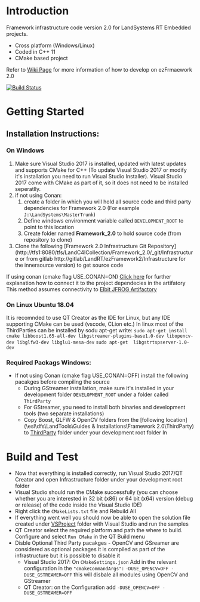 # Introduction 
Framework infrastructure code version 2.0 for LandSystems RT Embedded projects.
- Cross platform (Windows/Linux)
- Coded in C++ 11
- CMake based project


Refer to [Wiki Page](http://gitlab/LandRT/ezFramework2/Infrastructure/wikis/home) for more information of how to develop on ezFrmaework 2.0

[![Build Status](http://jenkins/buildStatus/icon?job=Landc4i_Dev%2FLAND%2FFramework2.0%2FInfrastructure)](http://jenkins/job/Landc4i_Dev/job/LAND/job/Framework2.0/job/Infrastructure/)
# Getting Started
## Installation Instructions:
###  On Windows
1. Make sure Visual Studio 2017 is installed, updated with latest updates and supports CMake for C++ 
   (To update Visual Studio 2017 or modify it's installation you need to run Visual Studio Installer). 
   Visual Studio 2017 come with CMake as part of it, so it does not need to be installed seperatlly. 
2. if not using Conan:
   1. create a folder in which you will hold all source code and third party dependencies for Framework 2.0 
   (For example `J:\LandSystems\MasterTrunk`)
   2. Define windows environment variable called `DEVELOPMENT_ROOT` to point to this location
   3. Create folder named **Framework_2.0** to hold source code (from repository to clone)
5. Clone the following [Framework 2.0 Infrastructure Git Repository](http://tfs1:8080/tfs/LandC4ICollection/Framework_2.0/_git/Infrastructure or from gitlab http://gitlab/LandRT/ezFramework2/Infrastructure for the innersource version) to get source code

If using conan (cmake flag USE_CONAN=ON) [Click here](http://gitlab/LandRT/Genral/wikis/Installing-and-Creating-packages-using-conan-cpp-package-manager) for further explanation how to connect it to the project dependecies in the artifatory
This method assumes connectivity to [Elbit JFROG Artifactory](http://nteptartifact:8081/artifactory/webapp/#/artifacts/browse/tree/General/LAND_C4I-LandRT-conan)

###  On Linux Ubuntu 18.04
It is recomnded to use QT Creator as the IDE for Linux, but any IDE supporting CMake can be used (vscode, CLion etc.)
In linux most of the ThirdParties can be installed by sodu apt-get 
write: 
`sudo apt-get install cmake libboost1.65-all-dev libgstreamer-plugins-base1.0-dev libopencv-dev libglfw3-dev libglu1-mesa-dev`
`sudo apt-get  libgstrtspserver-1.0-dev`

### Required Packags Windows:
- If not using Conan (cmake flag USE_CONAN=OFF) install the following pacakges before compiling the source
	- During GStreamer installation, make sure it's installed in your development folder `DEVELOPMENT_ROOT` under a folder called `ThirdParty`
	- For GStreamer, you need to install both binaries and development tools (two separate installations)
	- Copy Boost, GLFW & OpenCV folders from the [following location](\\esl\dfs\LandTools\Guides & Installations\Framework 2.0\ThirdParty) to [ThirdParty]() folder under your development root folder 
In 


# Build and Test
- Now that everything is installed correctly, run Visual Studio 2017/QT Creator and open Infrastructure folder under your development root folder
- Visual Studio should run the CMake  successfully (you can choose whether you are interested in 32 bit (x86) or 64 bit (x64) version (debug or release) of the code inside the Visual Studio IDE)
- Right click the `CMakeLists.txt` file and Rebuild All
- If everything went well you should now be able to open the solution file created under [VSProject]() folder with Visual Studio and run the samples
- QT Creator select the required platform and path the where to build. Configure and select `Run CMake` in the QT Build menu
- Disble Optional Third Party pacakges - OpenCV and GSreamer are considered as optional packages it is compiled as part of the infrastructure but it is possible to disable it
  - Visual Studio 2017: On `CMakeSettings.json` Add in the relevant configuration in the `"cmakeCommandArgs":` `-DUSE_OPENCV=OFF -DUSE_GSTREAMER=OFF` this will disbale all modules using OpenCV and GStreamer 
  - QT Creator: on the Configuration add `-DUSE_OPENCV=OFF -DUSE_GSTREAMER=OFF`
